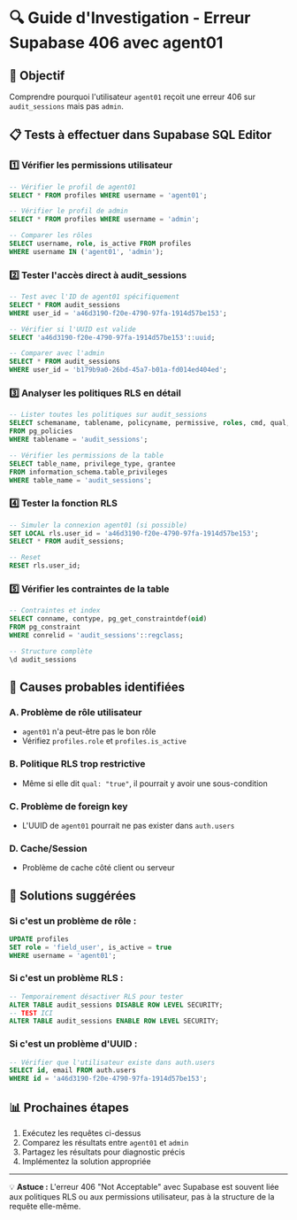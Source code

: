 # 🔍 Guide d'Investigation - Erreur Supabase 406 avec agent01

## 🎯 Objectif
Comprendre pourquoi l'utilisateur `agent01` reçoit une erreur 406 sur `audit_sessions` mais pas `admin`.

## 📋 Tests à effectuer dans Supabase SQL Editor

### 1️⃣ **Vérifier les permissions utilisateur**
```sql
-- Vérifier le profil de agent01
SELECT * FROM profiles WHERE username = 'agent01';

-- Vérifier le profil de admin
SELECT * FROM profiles WHERE username = 'admin';

-- Comparer les rôles
SELECT username, role, is_active FROM profiles 
WHERE username IN ('agent01', 'admin');
```

### 2️⃣ **Tester l'accès direct à audit_sessions**
```sql
-- Test avec l'ID de agent01 spécifiquement
SELECT * FROM audit_sessions 
WHERE user_id = 'a46d3190-f20e-4790-97fa-1914d57be153';

-- Vérifier si l'UUID est valide
SELECT 'a46d3190-f20e-4790-97fa-1914d57be153'::uuid;

-- Comparer avec l'admin
SELECT * FROM audit_sessions 
WHERE user_id = 'b179b9a0-26bd-45a7-b01a-fd014ed404ed';
```

### 3️⃣ **Analyser les politiques RLS en détail**
```sql
-- Lister toutes les politiques sur audit_sessions
SELECT schemaname, tablename, policyname, permissive, roles, cmd, qual, with_check 
FROM pg_policies 
WHERE tablename = 'audit_sessions';

-- Vérifier les permissions de la table
SELECT table_name, privilege_type, grantee 
FROM information_schema.table_privileges 
WHERE table_name = 'audit_sessions';
```

### 4️⃣ **Tester la fonction RLS**
```sql
-- Simuler la connexion agent01 (si possible)
SET LOCAL rls.user_id = 'a46d3190-f20e-4790-97fa-1914d57be153';
SELECT * FROM audit_sessions;

-- Reset
RESET rls.user_id;
```

### 5️⃣ **Vérifier les contraintes de la table**
```sql
-- Contraintes et index
SELECT conname, contype, pg_get_constraintdef(oid) 
FROM pg_constraint 
WHERE conrelid = 'audit_sessions'::regclass;

-- Structure complète
\d audit_sessions
```

## 🚨 **Causes probables identifiées**

### **A. Problème de rôle utilisateur**
- `agent01` n'a peut-être pas le bon rôle
- Vérifiez `profiles.role` et `profiles.is_active`

### **B. Politique RLS trop restrictive**
- Même si elle dit `qual: "true"`, il pourrait y avoir une sous-condition

### **C. Problème de foreign key**
- L'UUID de `agent01` pourrait ne pas exister dans `auth.users`

### **D. Cache/Session**
- Problème de cache côté client ou serveur

## 🔧 **Solutions suggérées**

### **Si c'est un problème de rôle :**
```sql
UPDATE profiles 
SET role = 'field_user', is_active = true 
WHERE username = 'agent01';
```

### **Si c'est un problème RLS :**
```sql
-- Temporairement désactiver RLS pour tester
ALTER TABLE audit_sessions DISABLE ROW LEVEL SECURITY;
-- TEST ICI
ALTER TABLE audit_sessions ENABLE ROW LEVEL SECURITY;
```

### **Si c'est un problème d'UUID :**
```sql
-- Vérifier que l'utilisateur existe dans auth.users
SELECT id, email FROM auth.users 
WHERE id = 'a46d3190-f20e-4790-97fa-1914d57be153';
```

## 📊 **Prochaines étapes**

1. Exécutez les requêtes ci-dessus
2. Comparez les résultats entre `agent01` et `admin`
3. Partagez les résultats pour diagnostic précis
4. Implémentez la solution appropriée

---

💡 **Astuce :** L'erreur 406 "Not Acceptable" avec Supabase est souvent liée aux politiques RLS ou aux permissions utilisateur, pas à la structure de la requête elle-même.
